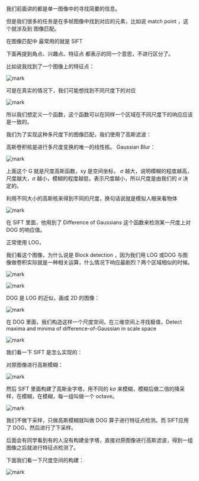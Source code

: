 
我们前面讲的都是单一图像中的寻找简要的信息。

但是我们很多的任务是在多帧图像中找到对应的元素，比如说 match point ，这个就涉及到 图像匹配。

在图像匹配中 最常用的就是 SIFT

下面再提到角点、兴趣点、特征点 都表示的同一个意思，不进行区分了。

比如说我找到了一个图像上的特征点：

![mark](http://pacdb2bfr.bkt.clouddn.com/blog/image/180809/HdIC6e84ik.png?imageslim)

可是在真实的情况下，我们可能想找到不同尺度下的对应

![mark](http://pacdb2bfr.bkt.clouddn.com/blog/image/180809/3e1FmabHFc.png?imageslim)

所以我们想定义一个函数，这个函数可以在同样一个区域在不同尺度下的响应应该是一致的。

我们为了实现这种多尺度下的图像匹配，我们使用了高斯滤波：

高斯卷积核是进行多尺度变换的唯一的线性核。
Gaussian Blur：

![mark](http://pacdb2bfr.bkt.clouddn.com/blog/image/180809/ijj0B1EiBf.png?imageslim)

上面这个 G 就是尺度高斯函数，xy 是空间坐标， $\sigma$ 越大，说明模糊的程度越高，尺度越大，$\sigma$ 越小，模糊的程度越低，表示尺度越小，所以尺度是由我们的 $\sigma$ 决定的。

利用不同大小的高斯核来得到不同的尺度，换句话说就是模拟人眼来看物体

![mark](http://pacdb2bfr.bkt.clouddn.com/blog/image/180809/4ELgia0Ffc.png?imageslim)


在 SIFT 里面，他用到了 Difference of Gaussians 这个函数来检测某一尺度上对 DOG 的响应值。

正常使用 LOG，

我们看这个图像，为什么说是 Block detection ，因为我们用 LOG 或DOG 与图像做卷积实际就是一种相关运算，什么情况下响应最剧烈？两个区域相似的时候。

![mark](http://pacdb2bfr.bkt.clouddn.com/blog/image/180809/J6L0hHa7gB.png?imageslim)


![mark](http://pacdb2bfr.bkt.clouddn.com/blog/image/180809/Lk0jklB8h9.png?imageslim)

DOG 是 LOG 的近似，画成 2D 的图像：

![mark](http://pacdb2bfr.bkt.clouddn.com/blog/image/180809/h5CC9Dchm8.png?imageslim)

在 DOG 里面，我们构造这样一个尺度空间，在三维空间上寻找极值，Detect maxima and minima of difference-of-Gaussian in scale space

![mark](http://pacdb2bfr.bkt.clouddn.com/blog/image/180809/LBk5ecIiBj.png?imageslim)


我们看一下 SIFT 是怎么实现的：

对原图像进行高斯模糊：

![mark](http://pacdb2bfr.bkt.clouddn.com/blog/image/180809/3lAdkE3I4B.png?imageslim)

然后 SIFT 里面构建了高斯金字塔，用不同的 $k\sigma$ 来模糊，模糊后做二倍的降采样，在模糊，在模糊，每一组叫做一个 octave。

![mark](http://pacdb2bfr.bkt.clouddn.com/blog/image/180809/aKIcDf1508.png?imageslim)

我们不做下采样，只做高斯模糊就叫做 DOG 算子进行特征点检测。而 SIFT应用了 DOG，然后进行了下采样。

后面会有同学看到有的人没有构建金字塔，直接对原图像进行高斯滤波，得到一组图像之后就进行特征点检测了。

下面我们看一下尺度空间的构建：

![mark](http://pacdb2bfr.bkt.clouddn.com/blog/image/180810/EH87F4I88F.png?imageslim)

